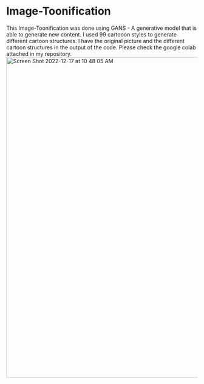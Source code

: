 # Image-Toonification
This Image-Toonification was done using GANS - A generative model that is able to generate new content. 
I used 99 cartooon styles to generate different cartoon structures. 
I have the original picture and the different cartoon structures in the output of the code. 
Please check the google colab attached in my repository.
<img width="844" alt="Screen Shot 2022-12-17 at 10 48 05 AM" src="https://user-images.githubusercontent.com/111389636/208252446-3b12e39f-3fcc-4a69-aeb1-475318678da6.png">
